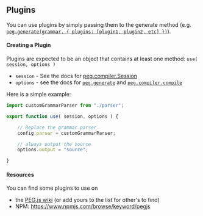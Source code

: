 ## Plugins

You can use plugins by simply passing them to the generate method (e.g. [`peg.generate(grammar, { plugins: [plugin1, plugin2, etc] })`](./javascript-api.md#peggenerategrammar-options)).


#### Creating a Plugin

Plugins are expected to be an object that contains at least one method: `use( session, options )`

- `session` - See the docs for [peg.compiler.Session](./javascript-api.md#new-pegcompilersessionoptions)
- `options` - see the docs for [`peg.generate`](./javascript-api.md#peggenerategrammar-options) and [`peg.compiler.compile`](./javascript-api.md#pegcompilercompileast-session-options)

Here is a simple example:

```js
import customGrammarParser from "./parser";

export function use( session, options ) {

    // Replace the grammar parser
    config.parser = customGrammarParser;

    // always output the source
    options.output = "source";

}
```

#### Resources

You can find some plugins to use on

- the [PEG.js wiki](https://github.com/pegjs/pegjs/wiki/Plugins) (or add yours to the list for other's to find)
- NPM: https://www.npmjs.com/browse/keyword/pegjs
